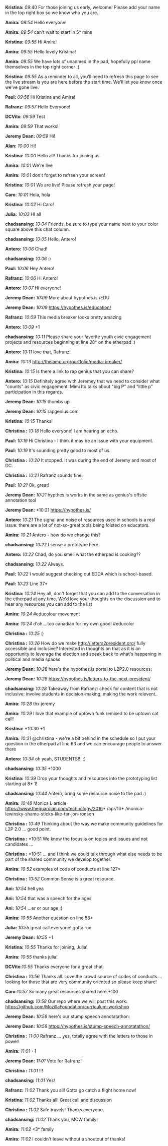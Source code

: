 **Kristina:** *09*:40 For those joining us early, welcome! Please add your name in the top right box so we know who you are.

**Amira:** *09:54* Hello everyone!

**Amira:** *09:54* can't wait to start in 5* mins

**Kristina:** *09:55* Hi Amira!

**Amira:** *09:55* Hello lovely Kristina!

**Amira:** *09:55* We have lots of unanmed in the pad, hopefully ppl name themselves in the top right corner ;)

**Kristina:** *09:55* As a reminder to all, you'll need to refresh this page to see the live stream is you are here before the start time. We'll let you know once we've gone live.

**Paul:** *09:56*  Hi Kristina and Amira!

**Rafranz:** *09:57* Hello Everyone!

**DCVito**: *09:59* Test

**Amira:** *09:59* That works!

**Jeremy Dean:** *09:59*  Hi!

**Alan:** *10:00* Hi!

**Kristina:** *10:00* Hello all! Thanks for joining us.

**Amira:** *10:01* We're live

**Amira:** *10:01* don't forget to refrseh your screen!

**Kristina:** *10:01* We are live! Please refresh your page!

**Caro**: *10:01* Hola, hola

**Kristina:** *10:02* Hi Caro!

**Julia:** *10:03* HI all

**chadsansing:** *10:04* Friends, be sure to type your name next to your color square above this chat column.

**chadsansing:** *10:05* Hello, Antero!

**Antero:** *10:06* Chad!

**chadsansing:** *10:06* :)

**Paul:** *10:06* Hey Antero!

**Rafranz:** *10:06* Hi Antero!

**Antero:** *10:07* Hi everyone!

**Jeremy Dean:** *10:09* More about hypothes.is /EDU

**Jeremy Dean:** *10:09*  https://hypothes.is/education/

**Rafranz:** *10:09* This media breaker looks pretty amazing

**Antero:** *10:09* +1

**chadsansing:** *10:11* Please share your favorite youth civic engagement projects and resources beginning at line 28*  on the etherpad :)

**Antero:** *10:11* love that, Rafranz!

**Amira:** *10:13* http://thelamp.org/portfolio/media-breaker/

**Kristina:** *10:15* Is there a link to rap genius that you can share?

**Antero:** *10:15* Definitely agree with Jeremey that we need to consider what "counts" as civic engagement. Mimi Ito talks about "big P" and "little p" participation in this regards.

**Jeremy Dean:** *10:15* thumbs up

**Jeremy Dean:** *10:15* rapgenius.com

**Kristina:** *10:15* Thanks!

**Christina :** *10:18* Hello everyone! I am hearing an echo.

**Paul:** *10:19* Hi Christina - I think it may be an issue with your equipment.

**Paul:** *10:19* It's sounding pretty good to most of us.

**Christina :** *10:20* It stopped. It was during the end of Jeremy and most of DC.

**Christina :** *10:21* Rafranz sounds fine.

**Paul:** *10:21* Ok, great!

**Jeremy Dean:** *10:21* hypthes.is works in the same as genius's offsite annotation tool

**Jeremy Dean:** *10:21 https://hypothes.is/

**Antero:** *10:21* The signal and noise of resources used in schools is a real issue: there are a lot of not-so-great tools being foisted on educators.

**Amira:** *10:21* Antero - how do we change this?

**chadsansing:** *10:22* I sense a prototype here.

**Antero:** *10:22* Chad, do you smell what the etherpad is cooking??

**chadsansing:** *10:22* Always.

**Paul:** *10:22* I would suggest checking out EDDA which is school-based.

**Paul:** *10:23* Line 37* 

**Kristina:** *10:24* Hey all, don't forget that you can add to the conversation in the etherpad at any time. We'd love your thoughts on the discussion and to hear any resources you can add to the list

**Amira:** *10:24* #educolour movement

**Amira:** *10:24* d'oh....too canadian for my own good! #educolor

**Christina :** *10:25* :)

**Christina :** *10:26*  How do we make http://letters2president.org/ fully accessible and inclusive? Interested in thoughts on that as it is an opportunity to leverage the election and speak back to what's happening in political and media spaces

**Jeremy Dean:** *10:28*  here's the hypothes.is portal to L2P2.0 resources:

**Jeremy Dean:** *10:28*  https://hypothes.is/letters-to-the-next-president/

**chadsansing:** *10:28*  Takeaway from Rafranz: check for content that is not inclusive; involve students in decision-making, making the work relevent..

**Amira:** *10:28*  thx jeremy

**Amira:** *10:29*  I love that example of uptown funk remixed to be uptown cat call!

**Kristina:** *10:30 +1

**Amira:** *10:31* @christina - we're a bit behind in the schedule so I put your question in the etherpad at line 63 and we can encourage people to answer there

**Antero:** *10:34* oh yeah, STUDENTS!!! :)

**chadsansing:** *10:35* +1000

**Kristina:** *10:39*  Drop your thoughts and resources into the prototyping list starting at 8* 1!

**chadsansing:** *10:44* Antero, bring some resource noise to the pad :)

**Amira:** *10:48*  Monica L article https://www.theguardian.com/technology/2016* /apr/16* /monica-lewinsky-shame-sticks-like-tar-jon-ronson

**Christina :** *10:49*  Thinking about the way we make community guidelines for L2P 2.0 ... good point.

**Christina :** *10:51 We know the focus is on topics and issues and not candidates ...

**Christina :** *10:51 ... and I think we could talk through what else needs to be part of the shared community we develop together.

**Amira:** *10:52* examples of code of conducts at line 127* 

**Christina :** *10:52* Common Sense is a great resource.

**Ani:** *10:54* hell yea

**Ani:** *10:54* that was a speech for the ages

**Ani:** *10:54* ...er or our age ;)

**Amira:** *10:55* Another question on line 58* 

**Julia:** *10:55* great call everyone! gotta run.

**Jeremy Dean:** *10:55* +1

**Kristina:** *10:55* Thanks for joining, Julia!

**Amira:** *10:55* thanks julia!

**DCVito**:*10:55* Thanks everyone for a great chat.

**Christina :** *10:56*  Thanks all. Love the crowd source of codes of conducts ... looking for those that are very community oriented so please keep share!

**Caro**:*10:57*  So many great resources shared here +100

**chadsansing:** *10:58*  Our repo where we will post this work: https://github.com/MozillaFoundation/curriculum-workshop

**Jeremy Dean:** *10:58*  here's our stump speech annotatathon:

**Jeremy Dean:** *10:58*  https://hypothes.is/stump-speech-annotatathon/

**Christina :** *11:00* Rafranz ... yes, totally agree with the letters to those in power!

**Amira:** *11:01* +1

**Jeremy Dean:** *11:01* Vote for Rafranz!

**Christina :** *11:01* !!!

**chadsansing:** *11:01* Yes!

**Rafranz:** *11:02* Thank you all! Gotta go catch a flight home now!

**Kristina:** *11:02* Thanks all! Great call and discussion

**Christina :** *11:02* Safe travels! Thanks everyone.

**chadsansing:** *11:02* Thank you, MCW family!

**Amira:** *11:02* <3* family

**Amira:** *11:02* I couldn't leave without a shoutout of thanks!

